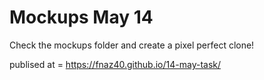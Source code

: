 # Mockups May 14

Check the mockups folder and create a pixel perfect clone!

publised at =  https://fnaz40.github.io/14-may-task/
